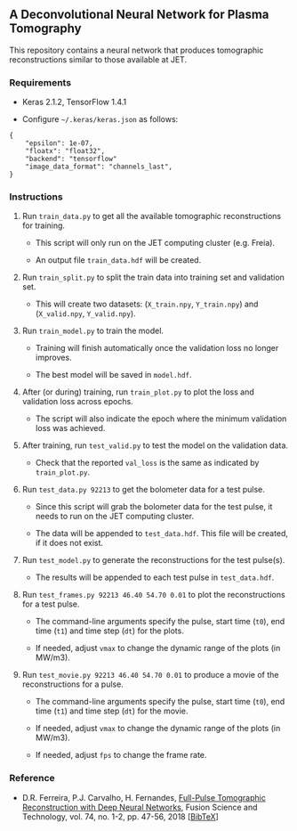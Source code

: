 ## A Deconvolutional Neural Network for Plasma Tomography

This repository contains a neural network that produces tomographic reconstructions similar to those available at JET.

### Requirements

- Keras 2.1.2, TensorFlow 1.4.1

- Configure `~/.keras/keras.json` as follows:

```
{
    "epsilon": 1e-07,
    "floatx": "float32",
    "backend": "tensorflow"
    "image_data_format": "channels_last",
}

```

### Instructions

1. Run `train_data.py` to get all the available tomographic reconstructions for training.

    - This script will only run on the JET computing cluster (e.g. Freia).
    
    - An output file `train_data.hdf` will be created.

2. Run `train_split.py` to split the train data into training set and validation set.

    - This will create two datasets: (`X_train.npy`, `Y_train.npy`) and (`X_valid.npy`, `Y_valid.npy`).

3. Run `train_model.py` to train the model.

    - Training will finish automatically once the validation loss no longer improves.
    
    - The best model will be saved in `model.hdf`.

4. After (or during) training, run `train_plot.py` to plot the loss and validation loss across epochs.

    - The script will also indicate the epoch where the minimum validation loss was achieved.
    
5. After training, run `test_valid.py` to test the model on the validation data.

    - Check that the reported `val_loss` is the same as indicated by `train_plot.py`.

6. Run `test_data.py 92213` to get the bolometer data for a test pulse.

    - Since this script will grab the bolometer data for the test pulse, it needs to run on the JET computing cluster.

    - The data will be appended to `test_data.hdf`. This file will be created, if it does not exist.
    
7. Run `test_model.py` to generate the reconstructions for the test pulse(s).

    - The results will be appended to each test pulse in `test_data.hdf`.

8. Run `test_frames.py 92213 46.40 54.70 0.01` to plot the reconstructions for a test pulse.

    - The command-line arguments specify the pulse, start time (`t0`), end time (`t1`) and time step (`dt`) for the plots.

    - If needed, adjust `vmax` to change the dynamic range of the plots (in MW/m3).

9. Run `test_movie.py 92213 46.40 54.70 0.01` to produce a movie of the reconstructions for a pulse.

    - The command-line arguments specify the pulse, start time (`t0`), end time (`t1`) and time step (`dt`) for the movie.

    - If needed, adjust `vmax` to change the dynamic range of the plots (in MW/m3).

    - If needed, adjust `fps` to change the frame rate.

### Reference

- D.R. Ferreira, P.J. Carvalho, H. Fernandes, [Full-Pulse Tomographic Reconstruction with Deep Neural Networks](https://arxiv.org/pdf/1802.02242.pdf), Fusion Science and Technology, vol. 74, no. 1-2, pp. 47-56, 2018 [[BibTeX](https://www.tandfonline.com/action/downloadCitation?doi=10.1080/15361055.2017.1390386&format=bibtex)]
